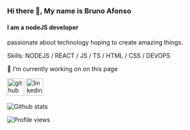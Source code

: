 ### Hi there 👋, My name is Bruno Afonso
#### I am a nodeJS developer

passionate about technology hoping to create amazing things.

Skills:  NODEJS / REACT / JS / TS / HTML / CSS / DEVOPS

🔭 I’m currently working on on this page 

[<img src='https://cdn.jsdelivr.net/npm/simple-icons@3.0.1/icons/github.svg' alt='github' height='40'>](https://github.com/brunohafonso95)  [<img src='https://cdn.jsdelivr.net/npm/simple-icons@3.0.1/icons/linkedin.svg' alt='linkedin' height='40'>](https://www.linkedin.com/in/brunohafonso/)  

![Github stats](https://github-readme-stats.vercel.app/api?username=brunohafonso95&show_icons=true)

![Profile views](https://gpvc.arturio.dev/brunohafonso95)  
